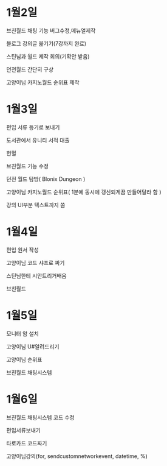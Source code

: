 # 1월2일

브친월드 채팅 기능 버그수정,메뉴얼제작

블로그 강의글 옮기기(7강까지 완료)

스틴님과 월드 제작 회의(기확안 받음)

던전월드 간단히 구상

고양이님 카지노월드 순위표 제작

# 1월3일

편입 서류 등기로 보내기

도서관에서 유니티 서적 대출

헌혈

브친월드 기능 수정

던전 월드 탐방( Blonix Dungeon )

고양이님 카지노월드 순위표( 1분에 동시에 갱신되게끔 만들어달라 함 )

강의 UI부분 텍스트까지 씀

# 1월4일

편입 원서 작성

고양이님 코드 샤프로 짜기

스틴님한테 시안트리거배움

브친월드

# 1월5일

모니터 암 설치

고양이님 U#알려드리기

고양이님 순위표

브친월드 채팅시스템

# 1월6일

브친월드 채팅시스템 코드 수정

편입서류보내기

타로카드 코드짜기

고양이님강의(for, sendcustomnetworkevent, datetime, %)







